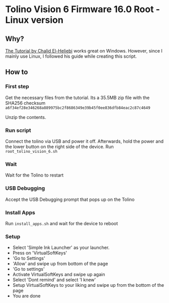 # Tolino Vision 6 Firmware 16.0 Root - Linux version
## Why?
[The Tutorial by Chalid El-Heliebi](https://allesebook.de/anleitung/tolino-vision-6-root-adb-und-apps-installieren-anleitung-982588/) works great on Windows.
However, since I mainly use Linux, I followed his guide while creating this script.
## How to
### First step
Get the necessary files from the tutorial. Its a 35.5MB zip file with the SHA256 checksum `a6f34ef28e346268a889975bc2f8686349e39b45f0ee836dfb84eac2c87c4649`

Unzip the contents.

### Run script
Connect the tolino via USB and power it off. Afterwards, hold the power and the lower button on the right side of the device.
Run `root_tolino_vision_6.sh`

### Wait
Wait for the Tolino to restart

### USB Debugging
Accept the USB Debugging prompt that pops up on the Tolino

### Install Apps
Run `install_apps.sh` and wait for the device to reboot

### Setup
- Select 'Simple Ink Launcher' as your launcher.
- Press on 'VirtualSoftKeys'
- 'Go to Settings'
- 'Allow' and swipe up from bottom of the page
- 'Go to settings'
- Activate VirtualSoftKeys and swipe up again
- Select 'Dont remind' and select 'I knew'
- Setup VirtualSoftKeys to your liking and swipe up from the bottom of the page
- You are done



